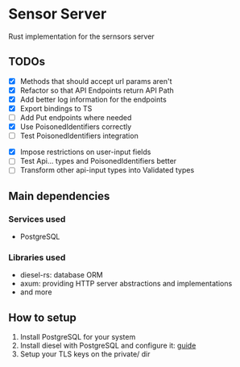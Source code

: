 # Sensor Server

Rust implementation for the sernsors server

## TODOs

- [x] Methods that should accept url params aren't
- [x] Refactor so that API Endpoints return API Path
- [x] Add better log information for the endpoints
- [x] Export bindings to TS
- [ ] Add Put endpoints where needed
- [x] Use PoisonedIdentifiers correctly
- [ ] Test PoisonedIdentifiers integration
<!-- - [ ] Try to refactor DB to LazyLock<Mutex<...>> or something to share a DbConn on the state (maybe no) -->
- [x] Impose restrictions on user-input fields
- [ ] Test Api... types and PoisonedIdentifiers better
- [ ] Transform other api-input types into Validated types

## Main dependencies

### Services used

- PostgreSQL

### Libraries used

- diesel-rs: database ORM
- axum: providing HTTP server abstractions and implementations
- and more

## How to setup

1. Install PostgreSQL for your system
2. Install diesel with PostgreSQL and configure it: [guide](https://diesel.rs/guides/getting-started)
3. Setup your TLS keys on the private/ dir
